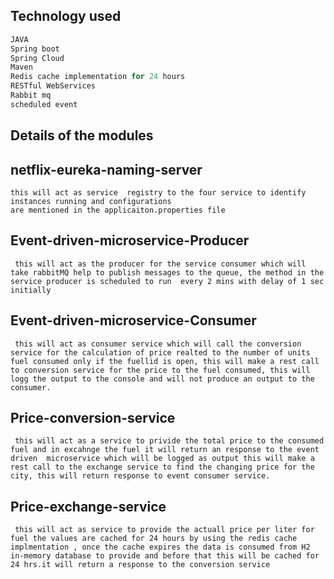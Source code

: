 ## Technology used

``` r
JAVA
Spring boot
Spring Cloud
Maven
Redis cache implementation for 24 hours
RESTful WebServices
Rabbit mq
scheduled event
```

## Details of the modules

## netflix-eureka-naming-server	
    this will act as service  registry to the four service to identify instances running and configurations
    are mentioned in the applicaiton.properties file

## Event-driven-microservice-Producer 
     this will act as the producer for the service consumer which will take rabbitMQ help to publish messages to the queue, the method in the service producer is scheduled to run  every 2 mins with delay of 1 sec initially 

## Event-driven-microservice-Consumer
     this will act as consumer service which will call the conversion service for the calculation of price realted to the number of units fuel consumed only if the fuellid is open, this will make a rest call to conversion service for the price to the fuel consumed, this will logg the output to the console and will not produce an output to the consumer. 

## Price-conversion-service			
     this will act as a service to privide the total price to the consumed fuel and in excahnge the fuel it will return an response to the event driven  microservice which will be logged as output this will make a rest call to the exchange service to find the changing price for the city, this will return response to event consumer service. 

## Price-exchange-service
     this will act as service to provide the actuall price per liter for fuel the values are cached for 24 hours by using the redis cache implmentation , once the cache expires the data is consumed from H2 in-memory database to provide and before that this will be cached for 24 hrs.it will return a response to the conversion service 
